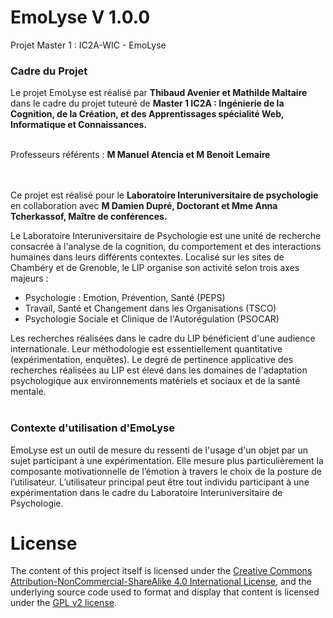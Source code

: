 EmoLyse V 1.0.0
=======

Projet Master 1 : IC2A-WIC - EmoLyse

<h3>Cadre du Projet</h3>

Le projet EmoLyse est réalisé par <strong>Thibaud Avenier et Mathilde Maltaire</strong> dans le cadre du projet tuteuré de <strong>Master 1 IC2A : Ingénierie de la Cognition, de la Création, et des Apprentissages spécialité Web, Informatique et Connaissances.</strong> <br/><br/>


Professeurs référents : <strong>M Manuel Atencia et M Benoit Lemaire</strong><br/><br/><br/>

Ce projet est réalisé pour le <strong>Laboratoire Interuniversitaire de psychologie</strong> en collaboration avec <strong>M Damien Dupré, Doctorant  et Mme Anna Tcherkassof, Maître de conférences.</strong><br/>

Le Laboratoire Interuniversitaire de Psychologie est une unité de recherche consacrée à l'analyse de la cognition, du comportement et des interactions humaines dans leurs différents contextes. Localisé sur les sites de Chambéry et de Grenoble, le LIP organise son activité selon trois axes majeurs :<br/>
<ul>
  <li>Psychologie : Emotion, Prévention, Santé (PEPS)</li>
  <li>Travail, Santé et Changement dans les Organisations (TSCO)</li>
  <li>Psychologie Sociale et Clinique de l'Autorégulation (PSOCAR)</li>
</ul>

Les recherches réalisées dans le cadre du LIP bénéficient d'une audience internationale. Leur méthodologie est essentiellement quantitative (expérimentation, enquêtes). Le degré de pertinence applicative des recherches réalisées au LIP est élevé dans les domaines de l'adaptation psychologique aux environnements matériels et sociaux et de la santé mentale.<br/><br/>

<h3>Contexte d'utilisation d'EmoLyse</h3>

EmoLyse est un outil de mesure du ressenti de l'usage d'un objet par un sujet participant à une expérimentation. Elle mesure plus particulièrement la composante motivationnelle de l’émotion à travers le choix de la posture de l’utilisateur. L’utilisateur principal peut être tout individu participant à une expérimentation dans le cadre du Laboratoire Interuniversitaire de Psychologie.




# License

The content of this project itself is licensed under the
[Creative Commons Attribution-NonCommercial-ShareAlike 4.0 International License](http://creativecommons.org/licenses/by-nc-sa/4.0/),
and the underlying source code used to format and display that content
is licensed under the [GPL v2 license](http://www.gnu.org/licenses/gpl-2.0.txt).
